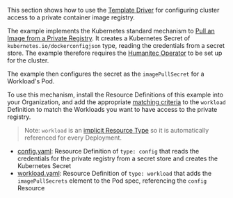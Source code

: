 This section shows how to use the [Template Driver](https://developer.humanitec.com/integration-and-extensions/drivers/generic-drivers/template/) for configuring cluster access to a private container image registry.

The example implements the Kubernetes standard mechanism to [Pull an Image from a Private Registry](https://kubernetes.io/docs/tasks/configure-pod-container/pull-image-private-registry/). It creates a Kubernetes Secret of `kubernetes.io/dockerconfigjson` type, reading the credentials from a secret store. The example therefore requires the [Humanitec Operator](https://developer.humanitec.com/integration-and-extensions/humanitec-operator/overview/) to be set up for the cluster.

The example then configures the secret as the `imagePullSecret` for a Workload's Pod.

To use this mechanism, install the Resource Definitions of this example into your Organization, and add the appropriate [matching criteria](https://developer.humanitec.com/platform-orchestrator/resources/resource-definitions/#matching-criteria) to the `workload` Definition to match the Workloads you want to have access to the private registry.

> Note: `workload` is an [implicit Resource Type](https://developer.humanitec.com/platform-orchestrator/reference/resource-types/#resource-type-use) so it is automatically referenced for every Deployment.

- [config.yaml](config.yaml): Resource Definition of `type: config` that reads the credentials for the private registry from a secret store and creates the Kubernetes Secret
- [workload.yaml](workload.yaml): Resource Definition of `type: workload` that adds the `imagePullSecrets` element to the Pod spec, referencing the `config` Resource
